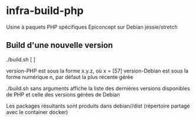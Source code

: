 # infra-build-php
Usine à paquets PHP spécifiques Epiconcept sur Debian jessie/stretch

## Build d'une nouvelle version

./build.sh <version-PHP> [ <version-Debian> ]

version-PHP est sous la forme x.y.z, où x = [57]
version-Debian est sous la forme numérique n, par défaut la plus récente gérée

./build.sh sans arguments affiche la liste des dernières versions disponibles de PHP et celle des versions gérées de Debian

Les packages résultants sont produits dans debian/<version-Debian>/dist (répertoire partagé avec le container docker)
